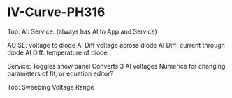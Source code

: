 # IV-Curve-PH316

Top:
AI: Service: (always has AI to App and Service)

AO SE: voltage to diode
AI Diff voltage across diode
AI Diff: current through diode
AI Diff: temperature of diode

Service:
Toggles show panel
Converts 3 AI voltages
Numerics for changing parameters of fit, or equation editor?

Top:
Sweeping Voltage Range
